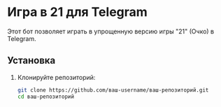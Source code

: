 # Игра в 21 для Telegram

Этот бот позволяет играть в упрощенную версию игры "21" (Очко) в Telegram.

## Установка

1. Клонируйте репозиторий:
   ```bash
   git clone https://github.com/ваш-username/ваш-репозиторий.git
   cd ваш-репозиторий
